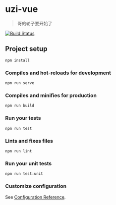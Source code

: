 # uzi-vue
>哥的轮子要开始了

[![Build Status](https://www.travis-ci.org/funny-man/uzi-vue.svg?branch=develop)](https://www.travis-ci.org/funny-man/uzi-vue)

## Project setup
```
npm install
```

### Compiles and hot-reloads for development
```
npm run serve
```

### Compiles and minifies for production
```
npm run build
```

### Run your tests
```
npm run test
```

### Lints and fixes files
```
npm run lint
```

### Run your unit tests
```
npm run test:unit
```

### Customize configuration
See [Configuration Reference](https://cli.vuejs.org/config/).
